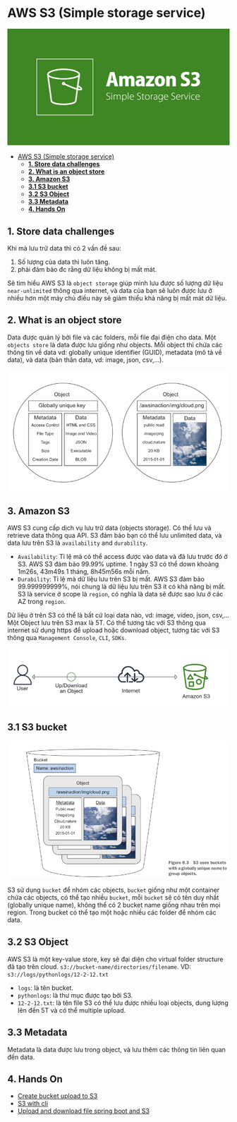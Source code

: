 # AWS S3 (Simple storage service)

![](images/amazon-s3.png)

- [AWS S3 (Simple storage service)](#aws-s3-simple-storage-service)
  - [**1. Store data challenges**](#1-store-data-challenges)
  - [**2. What is an object store**](#2-what-is-an-object-store)
  - [**3. Amazon S3**](#3-amazon-s3)
  - [**3.1 S3 bucket**](#31-s3-bucket)
  - [**3.2 S3 Object**](#32-s3-object)
  - [**3.3 Metadata**](#33-metadata)
  - [**4. Hands On**](#4-hands-on)

## **1. Store data challenges**

Khi mà lưu trữ data thì có 2 vấn đề sau:

1. Số lượng của data thì luôn tăng.
2. phải đảm bảo đc rằng dữ liệu không bị mất mát.

Sẽ tìm hiểu AWS S3 là `object storage` giúp mình lưu được số lượng dữ liệu `near-unlimited` thông qua internet, và data của bạn sẽ luôn được lưu ở nhiều hơn một máy chủ điều này sẽ giảm thiểu khả năng bị mất mát dữ liệu.

## **2. What is an object store**

Data được quản lý bởi file và các folders, mỗi file đại điện cho data. Một `objects store` là data được lưu giống như objects. Mỗi object thì chứa các thông tin về data vd: globally unique identifier (GUID), metadata (mô tả về data), và data (bản thân data, vd: image, json, csv,...).

![](images/8.png)

## **3. Amazon S3**

AWS S3 cung cấp dịch vụ lưu trữ data (objects storage). Có thể lưu và retrieve data thông qua API. S3 đảm bảo bạn có thể lưu unlimited data, và data lưu trên S3 là `availability` and `durability`.

- `Availability`: Tỉ lệ mà có thể access được vào data và đã lưu trước đó ở S3. AWS S3 đảm bảo 99.99% uptime. 1 ngày S3 có thể down khoảng 1m26s, 43m49s 1 tháng, 8h45m56s mỗi năm.
- `Durability`: Tỉ lệ mà dữ liệu lưu trên S3 bị mất. AWS S3 đảm bảo 99.999999999%, nói chung là dữ liệu lưu trên S3 ít có khả năng bị mất. S3 là service ở scope là `region`, có nghĩa là data sẽ được sao lưu ở các AZ trong `region`.

Dữ liệu ở trên S3 có thể là bất cứ loại data nào, vd: image, video, json, csv,... Một Object lưu trên S3 max là 5T. Có thể tương tác với S3 thông qua internet sử dụng https để upload hoặc download object, tương tác với S3 thông qua `Management Console`, `CLI`, `SDKs`.

![](images/9.png)

## **3.1 S3 bucket**

![](images/10.png)

S3 sử dụng `bucket` để nhóm các objects, `bucket` giống như một container chứa các objects, có thể tạo nhiều `bucket`, mỗi `bucket` sẽ có tên duy nhất (globally unique name), không thể có 2 bucket name giống nhau trên mọi region. Trong bucket có thể tạo một hoặc nhiều các folder để nhóm các data.

## **3.2 S3 Object**

AWS S3 là một key-value store, key sẽ đại diện cho virtual folder structure đã tạo trên cloud. `s3://bucket-name/directories/filename`.
VD: `s3://logs/pythonlogs/12-2-12.txt`

- `logs`: là tên bucket.
- `pythonlogs`: là thư mục được tạo bởi S3.
- `12-2-12.txt`: là tên file
  S3 có thể lưu được nhiều loại objects, dung lượng lên đến 5T và có thể multiple upload.

## **3.3 Metadata**

Metadata là data được lưu trong object, và lưu thêm các thông tin liên quan đến data.

## **4. Hands On**

- [Create bucket upload to S3](https://github.com/nbthanh98/study/tree/master/learn-aws/s3/hands-on/1-create-bucket-manager-console#readme)
- [S3 with cli](https://github.com/nbthanh98/study/tree/master/learn-aws/s3/hands-on/2-upload-download-file-with-cli)
- [Upload and download file spring boot and S3](https://github.com/nbthanh98/study/tree/master/learn-aws/s3/hands-on/3-spring-boot-s3)
